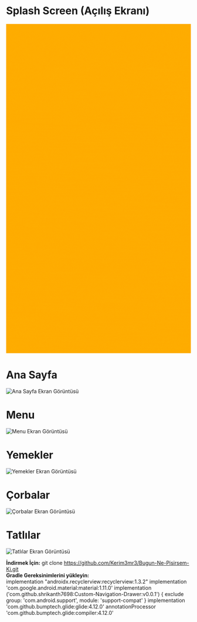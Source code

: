 # **Splash Screen (Açılış Ekranı)**  
![Splash Screen Ekran Görüntüsü](./app/src/main/res/drawable/bnpk_splash_screen_animated.gif)  

# **Ana Sayfa**  
![Ana Sayfa Ekran Görüntüsü](./resimler/Ana_Sayfa_İş.png)  

# **Menu**  
![Menu Ekran Görüntüsü](./resimler/Hava_Durumu_Sayfası.png)  

# **Yemekler**  
![Yemekler Ekran Görüntüsü](./resimler/Borsa_Sayfası.png)  

# **Çorbalar**  
![Çorbalar Ekran Görüntüsü](./resimler/Döviz_Sayfası.png)  

# **Tatlılar**  
![Tatlılar Ekran Görüntüsü](./resimler/Pomodoro_Sayfası.png)  

**İndirmek İçin:** git clone https://github.com/Kerim3mr3/Bugun-Ne-Pisirsem-Ki.git  
**Gradle Gereksinimlerini yükleyin:**  
implementation "androidx.recyclerview:recyclerview:1.3.2"
    implementation 'com.google.android.material:material:1.11.0'
    implementation ('com.github.shrikanth7698:Custom-Navigation-Drawer:v0.0.1') {
        exclude group: 'com.android.support', module: 'support-compat'
    }
    implementation 'com.github.bumptech.glide:glide:4.12.0'
    annotationProcessor 'com.github.bumptech.glide:compiler:4.12.0'  
